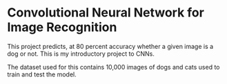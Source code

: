 # Convolutional Neural Network for Image Recognition

This project predicts, at 80 percent accuracy whether a given image is a dog or not. 
This is my introductory project to CNNs.

The dataset used for this contains 10,000 images of dogs and cats used to train and test the model. 

